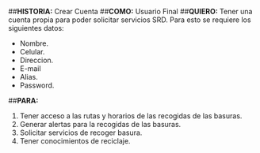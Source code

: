 ##**HISTORIA:**
Crear Cuenta
##**COMO:**
Usuario Final
##**QUIERO:**
Tener una cuenta propia para poder solicitar servicios SRD. Para esto se requiere los siguientes datos:

- Nombre.
- Celular.
- Direccion.
- E-mail
- Alias.
- Password.

##**PARA:**

1. Tener acceso a las rutas y horarios de las recogidas de las basuras.
2. Generar alertas para la recogidas de las basuras.
3. Solicitar servicios de recoger basura.
4. Tener conocimientos de reciclaje.
